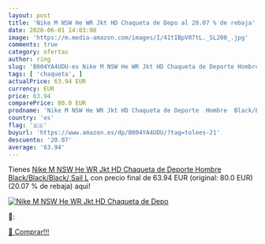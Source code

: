 ```yaml
---
layout: post
title: 'Nike M NSW He WR Jkt HD Chaqueta de Depo al 20.07 % de rebaja'
date: 2020-06-01 14:03:08
image: 'https://m.media-amazon.com/images/I/41tIBpV07tL._SL200_.jpg'
comments: true
category: ofertas
author: ring
slug: 'B004YA4UDU-es Nike M NSW He WR Jkt HD Chaqueta de Deporte Hombre...'
tags: [ 'chaqueta', ]
actualPrice: 63.94 EUR
currency: EUR
price: 63.94
comparePrice: 80.0 EUR
prodname: 'Nike M NSW He WR Jkt HD Chaqueta de Deporte  Hombre  Black/Black/Black/ Sail   L'
country: 'es'
flag: '🇪🇸'
buyurl: 'https://www.amazon.es/dp/B004YA4UDU/?tag=tolees-21'
descuento: '20.07'
average: '63.94'
---
```


Tienes [Nike M NSW He WR Jkt HD Chaqueta de Deporte  Hombre  Black/Black/Black/ Sail   L](https://www.amazon.es/dp/B004YA4UDU/?tag=tolees-21) con precio final de  63.94 EUR (original: 80.0 EUR) (20.07 %  de rebaja) aqui!

[![Nike M NSW He WR Jkt HD Chaqueta de Depo](https://m.media-amazon.com/images/I/41tIBpV07tL._SL200_.jpg)](https://www.amazon.es/dp/B004YA4UDU/?tag=tolees-21)

🔎:


[🛒 Comprar!!!](https://www.amazon.es/dp/B004YA4UDU/?tag=tolees-21)
